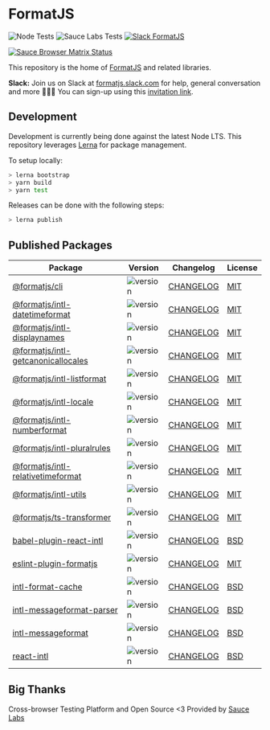 # FormatJS

![Node Tests](https://github.com/formatjs/formatjs/workflows/Node%20CI/badge.svg)
![Sauce Labs Tests](https://github.com/formatjs/formatjs/workflows/Browser%20CI%20Tests/badge.svg)
[![Slack FormatJS](https://img.shields.io/badge/slack-@formatjs-green.svg?logo=slack)](https://join.slack.com/t/formatjs/shared_invite/enQtNjM2MjM4NjE4ODIxLTMyMWE0YTNhMTlmMzZlNzJlNjEzMWY0YjM2ODUxYjlmNDE2YzQyMDIxZDg3Y2Q5YWNlMzhhYzRiNDk0OGQwNGI)

[![Sauce Browser Matrix Status](https://app.saucelabs.com/browser-matrix/formatjsproject.svg)](https://app.saucelabs.com/u/formatjsproject)

This repository is the home of [FormatJS](http://formatjs.io/) and related libraries.

**Slack:** Join us on Slack at [formatjs.slack.com](https://formatjs.slack.com/) for help, general conversation and more 💬🎊🎉
You can sign-up using this [invitation link](https://join.slack.com/t/formatjs/shared_invite/enQtNjYwMzE4NjM1MDQzLTA5NDE1Y2Y1ZWNiZWI1YTU5MGUxY2M0YjA4NWNhMmU3YTRjZmQ3MTE3NzJmOTAxMWRmYWE1ZTdkMmYzNzA5Y2M).

## Development

Development is currently being done against the latest Node LTS. This repository leverages [Lerna][] for package management.

To setup locally:

```sh
> lerna bootstrap
> yarn build
> yarn test
```

Releases can be done with the following steps:

```sh
> lerna publish
```

## Published Packages

| Package                                                                                                | Version                                                                 | Changelog                                                    | License                                              |
| ------------------------------------------------------------------------------------------------------ | ----------------------------------------------------------------------- | ------------------------------------------------------------ | ---------------------------------------------------- |
| [@formatjs/cli](https://www.npmjs.com/package/@formatjs/cli)                                           | ![version](https://badgen.net/npm/v/@formatjs/cli)                      | [CHANGELOG](packages/cli/CHANGELOG.md)                       | [MIT](packages/cli/LICENSE.md)                       |
| [@formatjs/intl-datetimeformat](https://www.npmjs.com/package/@formatjs/intl-datetimeformat)           | ![version](https://badgen.net/npm/v/@formatjs/intl-datetimeformat)      | [CHANGELOG](packages/intl-datetimeformat/CHANGELOG.md)       | [MIT](packages/intl-datetimeformat/LICENSE.md)       |
| [@formatjs/intl-displaynames](https://www.npmjs.com/package/@formatjs/intl-displaynames)               | ![version](https://badgen.net/npm/v/@formatjs/intl-displaynames)        | [CHANGELOG](packages/intl-displaynames/CHANGELOG.md)         | [MIT](packages/intl-displaynames/LICENSE.md)         |
| [@formatjs/intl-getcanonicallocales](https://www.npmjs.com/package/@formatjs/intl-getcanonicallocales) | ![version](https://badgen.net/npm/v/@formatjs/intl-getcanonicallocales) | [CHANGELOG](packages/intl-getcanonicallocales/CHANGELOG.md)  | [MIT](packages/intl-getcanonicallocales/LICENSE.md)  |
| [@formatjs/intl-listformat](https://www.npmjs.com/package/@formatjs/intl-listformat)                   | ![version](https://badgen.net/npm/v/@formatjs/intl-listformat)          | [CHANGELOG](packages/intl-listformat/CHANGELOG.md)           | [MIT](packages/intl-listformat/LICENSE.md)           |
| [@formatjs/intl-locale](https://www.npmjs.com/package/@formatjs/intl-locale)                           | ![version](https://badgen.net/npm/v/@formatjs/intl-locale)              | [CHANGELOG](packages/intl-locale/CHANGELOG.md)               | [MIT](packages/intl-locale/LICENSE.md)               |
| [@formatjs/intl-numberformat](https://www.npmjs.com/package/@formatjs/intl-numberformat)               | ![version](https://badgen.net/npm/v/@formatjs/intl-numberformat)        | [CHANGELOG](packages/intl-numberformat/CHANGELOG.md)         | [MIT](packages/intl-numberformat/LICENSE.md)         |
| [@formatjs/intl-pluralrules](https://www.npmjs.com/package/@formatjs/intl-pluralrules)                 | ![version](https://badgen.net/npm/v/@formatjs/intl-pluralrules)         | [CHANGELOG](packages/intl-pluralrules/CHANGELOG.md)          | [MIT](packages/intl-pluralrules/LICENSE.md)          |
| [@formatjs/intl-relativetimeformat](https://www.npmjs.com/package/@formatjs/intl-relativetimeformat)   | ![version](https://badgen.net/npm/v/@formatjs/intl-relativetimeformat)  | [CHANGELOG](packages/intl-relativetimeformat/CHANGELOG.md)   | [MIT](packages/intl-relativetimeformat/LICENSE.md)   |
| [@formatjs/intl-utils](https://www.npmjs.com/package/@formatjs/intl-utils)                             | ![version](https://badgen.net/npm/v/@formatjs/intl-utils)               | [CHANGELOG](packages/intl-utils/CHANGELOG.md)                | [MIT](packages/intl-utils/LICENSE.md)                |
| [@formatjs/ts-transformer](https://www.npmjs.com/package/@formatjs/cli)                                | ![version](https://badgen.net/npm/v/@formatjs/cli)                      | [CHANGELOG](packages/cli/CHANGELOG.md)                       | [MIT](packages/cli/LICENSE.md)                       |
| [babel-plugin-react-intl](https://www.npmjs.com/package/babel-plugin-react-intl)                       | ![version](https://badgen.net/npm/v/babel-plugin-react-intl)            | [CHANGELOG](packages/babel-plugin-react-intl/CHANGELOG.md)   | [BSD](packages/babel-plugin-react-intl/LICENSE.md)   |
| [eslint-plugin-formatjs](https://www.npmjs.com/package/eslint-plugin-formatjs)                         | ![version](https://badgen.net/npm/v/eslint-plugin-formatjs)             | [CHANGELOG](packages/eslint-plugin-formatjs/CHANGELOG.md)    | [MIT](packages/eslint-plugin-formatjs/LICENSE.md)    |
| [intl-format-cache](https://www.npmjs.com/package/intl-format-cache)                                   | ![version](https://badgen.net/npm/v/intl-format-cache)                  | [CHANGELOG](packages/intl-format-cache/CHANGELOG.md)         | [BSD](packages/intl-format-cache/LICENSE.md)         |
| [intl-messageformat-parser](https://www.npmjs.com/package/intl-messageformat-parser)                   | ![version](https://badgen.net/npm/v/intl-messageformat-parser)          | [CHANGELOG](packages/intl-messageformat-parser/CHANGELOG.md) | [BSD](packages/intl-messageformat-parser/LICENSE.md) |
| [intl-messageformat](https://www.npmjs.com/package/intl-messageformat)                                 | ![version](https://badgen.net/npm/v/intl-messageformat)                 | [CHANGELOG](packages/intl-messageformat/CHANGELOG.md)        | [BSD](packages/intl-messageformat/LICENSE.md)        |
| [react-intl](https://www.npmjs.com/package/react-intl)                                                 | ![version](https://badgen.net/npm/v/react-intl)                         | [CHANGELOG](packages/react-intl/CHANGELOG.md)                | [BSD](packages/react-intl/LICENSE.md)                |

## Big Thanks

Cross-browser Testing Platform and Open Source <3 Provided by [Sauce Labs][saucelabs]

[lerna]: https://lerna.js.org/
[saucelabs]: https://saucelabs.com
